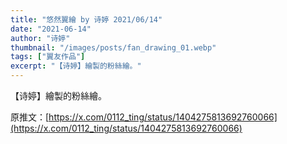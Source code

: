 ```yaml
---
title: "悠然翼繪 by 诗婷 2021/06/14"
date: "2021-06-14"
author: "诗婷"
thumbnail: "/images/posts/fan_drawing_01.webp"
tags: ["翼友作品"]
excerpt: "【诗婷】繪製的粉絲繪。"
---
```

【诗婷】繪製的粉絲繪。

原推文：[https://x.com/0112_ting/status/1404275813692760066](https://x.com/0112_ting/status/1404275813692760066)
